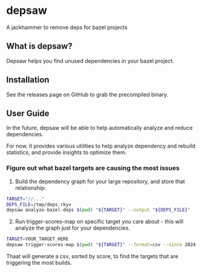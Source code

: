 # depsaw

A jackhammer to remove deps for bazel projects

## What is depsaw?

Depsaw helps you find unused dependencies in your bazel project.

## Installation

See the releases page on GitHub to grab the precompiled binary.

## User Guide

In the future, depsaw will be able to help automatically analyze and reduce
dependencies.

For now, it provides various utilities to help analyze dependency and rebuild
statistics, and provide insights to optimize them.

### Figure out what bazel targets are causing the most issues

1. Build the dependency graph for your large repository, and store that
   relationship:

```bash
TARGET="//..."
DEPS_FILE=/tmp/deps.rkyv
depsaw analyze-bazel-deps $(pwd) "${TARGET}" --output "${DEPS_FILE}"
```

2. Run trigger-scores-map on specific target you care about - this will analyze
   the graph just for your dependencies.

```bash
TARGET=YOUR_TARGET_HERE
depsaw trigger-scores-map $(pwd) "${TARGET}" --format=csv --since 2024-11-01 --deps-file "${DEPS_FILE}" > /tmp/deps.csv
```

Thaat will generate a csv, sorted by score, to find the targets that are
triggering the most builds.
